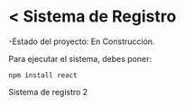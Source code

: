 <h1>< Sistema de Registro</h1>

-Estado del proyecto: En Construcción.

Para ejecutar el sistema, debes poner:

```npm install react```

Sistema de registro 2
